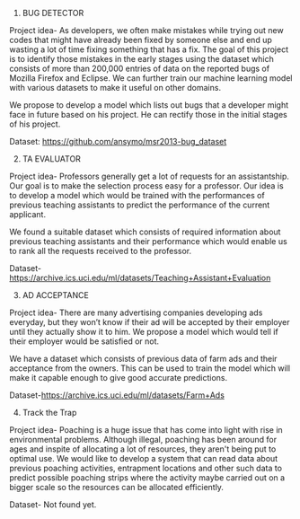 1. BUG DETECTOR

Project idea- As developers, we often make mistakes while trying out new codes that might have already been fixed by someone else and end up wasting a lot of time fixing something that has a fix. The goal of this project is to identify those mistakes in the early stages using the dataset which consists of more than 200,000 entries of data on the reported bugs of Mozilla Firefox and Eclipse. 
We can further train our machine learning model with various datasets to make it useful on other domains.

We propose to develop a model which lists out bugs that a developer might face in future based on his project. He can rectify those in the initial stages of his project.

Dataset: https://github.com/ansymo/msr2013-bug_dataset


2. TA EVALUATOR

Project idea- Professors generally get a lot of requests for an assistantship. Our goal is to make the selection process easy for a professor. Our idea is to develop a model which would be trained with the performances of previous teaching assistants to predict the performance of the current applicant.

We found a suitable dataset which consists of required information about previous teaching assistants and their performance which would enable us to rank all the requests received to the professor.

Dataset-https://archive.ics.uci.edu/ml/datasets/Teaching+Assistant+Evaluation

3. AD ACCEPTANCE

Project idea- There are many advertising companies developing ads everyday, but they won’t know if their ad will be accepted by their employer until they actually show it to him. We propose a model which would tell if their employer would be satisfied or not.

We have a dataset which consists of previous data of farm ads and their acceptance from the owners. This can be used to train the model which will make it capable enough to give good accurate predictions.

Dataset-https://archive.ics.uci.edu/ml/datasets/Farm+Ads

4. Track the Trap

Project idea- Poaching is a huge issue that has come into light with rise in environmental problems. Although illegal, poaching has been around for ages and inspite of allocating a lot of resources, they aren't being put to optimal use. We would like to develop a system that can read data about previous poaching activities, entrapment locations and other such data to predict possible poaching strips where the activity maybe carried out on a bigger scale so the resources can be allocated efficiently.

Dataset- Not found yet.
